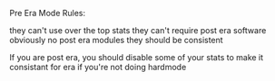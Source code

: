 Pre Era Mode Rules:

they can't use over the top stats 
they can't require post era software 
obviously no post era modules 
they should be consistent

If you are post era, you should disable some of your stats to make it consistant for era if you're not doing hardmode
